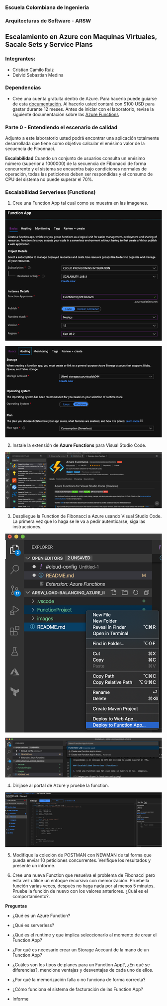### Escuela Colombiana de Ingeniería
### Arquitecturas de Software - ARSW

## Escalamiento en Azure con Maquinas Virtuales, Sacale Sets y Service Plans

### Integrantes:

* Cristian Camilo Ruiz
* Deivid Sebastian Medina

### Dependencias
* Cree una cuenta gratuita dentro de Azure. Para hacerlo puede guiarse de esta [documentación](https://azure.microsoft.com/es-es/free/students/). Al hacerlo usted contará con $100 USD para gastar durante 12 meses.
Antes de iniciar con el laboratorio, revise la siguiente documentación sobre las [Azure Functions](https://www.c-sharpcorner.com/article/an-overview-of-azure-functions/)

### Parte 0 - Entendiendo el escenario de calidad

Adjunto a este laboratorio usted podrá encontrar una aplicación totalmente desarrollada que tiene como objetivo calcular el enésimo valor de la secuencia de Fibonnaci.

**Escalabilidad**
Cuando un conjunto de usuarios consulta un enésimo número (superior a 1000000) de la secuencia de Fibonacci de forma concurrente y el sistema se encuentra bajo condiciones normales de operación, todas las peticiones deben ser respondidas y el consumo de CPU del sistema no puede superar el 70%.

### Escalabilidad Serverless (Functions)

1. Cree una Function App tal cual como se muestra en las  imagenes.

![](images/part3/part3-function-config.png)

![](images/part3/part3-function-configii.png)


2. Instale la extensión de **Azure Functions** para Visual Studio Code.

![](images/part3/part3-install-extension.png)


3. Despliegue la Function de Fibonacci a Azure usando Visual Studio Code. La primera vez que lo haga se le va a pedir autenticarse, siga las instrucciones.

![](images/part3/part3-deploy-function-1.png)

![](images/part3/part3-deploy-function-2.png)

4. Dirijase al portal de Azure y pruebe la function.

![](images/part3/part3-test-function.png)


5. Modifique la coleción de POSTMAN con NEWMAN de tal forma que pueda enviar 10 peticiones concurrentes. Verifique los resultados y presente un informe.

6. Cree una nueva Function que resuelva el problema de Fibonacci pero esta vez utilice un enfoque recursivo con memorización. Pruebe la función varias veces, después no haga nada por al menos 5 minutos. Pruebe la función de nuevo con los valores anteriores. ¿Cuál es el comportamiento?.


**Preguntas**

* ¿Qué es un Azure Function?

* ¿Qué es serverless?

* ¿Qué es el runtime y que implica seleccionarlo al momento de crear el Function App?

* ¿Por qué es necesario crear un Storage Account de la mano de un Function App?

* ¿Cuáles son los tipos de planes para un Function App?, ¿En qué se diferencias?, mencione ventajas y desventajas de cada uno de ellos.

* ¿Por qué la memorización falla o no funciona de forma correcta?

* ¿Cómo funciona el sistema de facturación de las Function App?

* Informe
